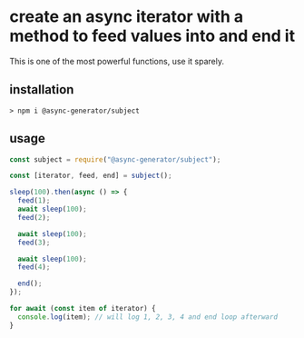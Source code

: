 # create an async iterator with a method to feed values into and end it

This is one of the most powerful functions, use it sparely.

## installation

```
> npm i @async-generator/subject
```

## usage

```js
const subject = require("@async-generator/subject");

const [iterator, feed, end] = subject();

sleep(100).then(async () => {
  feed(1);
  await sleep(100);
  feed(2);

  await sleep(100);
  feed(3);

  await sleep(100);
  feed(4);

  end();
});

for await (const item of iterator) {
  console.log(item); // will log 1, 2, 3, 4 and end loop afterward
}

```
